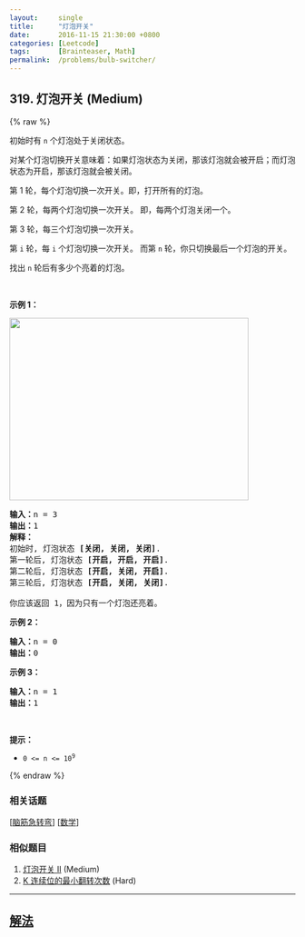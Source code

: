 ```yaml
---
layout:     single
title:      "灯泡开关"
date:       2016-11-15 21:30:00 +0800
categories: [Leetcode]
tags:       [Brainteaser, Math]
permalink:  /problems/bulb-switcher/
---
```


## 319. 灯泡开关 (Medium)

{% raw %}

<p>初始时有 <code>n</code><em> </em>个灯泡处于关闭状态。</p>

<p>对某个灯泡切换开关意味着：如果灯泡状态为关闭，那该灯泡就会被开启；而灯泡状态为开启，那该灯泡就会被关闭。</p>

<p>第 1 轮，每个灯泡切换一次开关。即，打开所有的灯泡。</p>

<p>第 2 轮，每两个灯泡切换一次开关。 即，每两个灯泡关闭一个。</p>

<p>第 3 轮，每三个灯泡切换一次开关。</p>

<p>第 <code>i</code> 轮，每 <code>i</code><em> </em>个灯泡切换一次开关。 而第 <code>n</code><em> </em>轮，你只切换最后一个灯泡的开关。</p>

<p>找出 <code>n</code><em> </em>轮后有多少个亮着的灯泡。</p>

<p> </p>

<p><strong>示例 1：</strong></p>

<p><img alt="" src="https://assets.leetcode.com/uploads/2020/11/05/bulb.jpg" style="width: 421px; height: 321px;" /></p>

<pre>
<strong>输入：</strong>n =<strong> </strong>3
<strong>输出：</strong>1 
<strong>解释：</strong>
初始时, 灯泡状态 <strong>[关闭, 关闭, 关闭]</strong>.
第一轮后, 灯泡状态 <strong>[开启, 开启, 开启]</strong>.
第二轮后, 灯泡状态 <strong>[开启, 关闭, 开启]</strong>.
第三轮后, 灯泡状态 <strong>[开启, 关闭, 关闭]</strong>. 

你应该返回 1，因为只有一个灯泡还亮着。
</pre>

<p><strong>示例 2：</strong></p>

<pre>
<strong>输入：</strong>n = 0
<strong>输出：</strong>0
</pre>

<p><strong>示例 3：</strong></p>

<pre>
<strong>输入：</strong>n = 1
<strong>输出：</strong>1
</pre>

<p> </p>

<p><strong>提示：</strong></p>

<ul>
	<li><code>0 <= n <= 10<sup>9</sup></code></li>
</ul>

{% endraw %}

### 相关话题
  [[脑筋急转弯](https://github.com/openset/leetcode/tree/master/tag/brainteaser/README.md)]
  [[数学](https://github.com/openset/leetcode/tree/master/tag/math/README.md)]

### 相似题目
  1. [灯泡开关 Ⅱ](/problems/bulb-switcher-ii) (Medium)
  1. [K 连续位的最小翻转次数](/problems/minimum-number-of-k-consecutive-bit-flips) (Hard)

---

## [解法](https://github.com/openset/leetcode/tree/master/problems/bulb-switcher)
